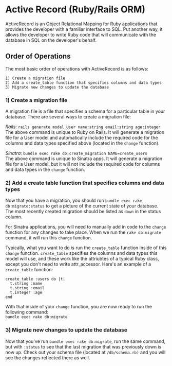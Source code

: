 # Active Record (Ruby/Rails ORM)

ActiveRecord is an Object Relational Mapping for Ruby applications that provides the developer with a familiar interface to SQL. Put another way, it allows the developer to write Ruby code that will communicate with the database in SQL on the developer's behalf.

## Order of Operations

The most basic order of operations with ActiveRecord is as follows:  

```
1) Create a migration file
2) Add a create_table function that specifies columns and data types
3) Migrate new changes to update the database
```  

### 1) Create a migration file
A migration file is a file that specifies a schema for a particular table in your database. There are several ways to create a migration file:  

*Rails*: `rails generate model User name:string email:string age:integer`  
The above command is unique to Ruby on Rails. It will generate a migration file for a User model and automatically include the required code for the columns and data types specified above (located in the `change` function).  

*Sinatra*: `bundle exec rake db:create_migration NAME=create_users`  
The above command is unique to Sinatra apps. It will generate a migration file for a User model, but it will not include the required code for columns and data types in the `change` function.


### 2) Add a create table function that specifies columns and data types
Now that you have a migration, you should run `bundle exec rake db:migrate:status` to get a picture of the current state of your database. The most recently created migration should be listed as `down` in the status column.  

  
For Sinatra applications, you will need to manually add in code to the `change` function for any changes to take place. When we run the `rake db:migrate` command, it will run this `change` function.  

Typically, what you want to do is run the `create_table` function inside of this `change` function. `create_table` specifies the columns and data types this model will use, and these work like the attriubtes of a typical Ruby class, except you don't need to write attr_accessor. Here's an example of a `create_table` function:

```
create_table :users do |t|
  t.string :name
  t.string :email
  t.integer :age
end
```  
  
With that inside of your `change` function, you are now ready to run the following command:  
`bundle exec rake db:migrate`


### 3) Migrate new changes to update the database

Now that you've run `bundle exec rake db:migrate`, run the same command, but with `:status` to see that the last migration that was previously down is now up. Check out your schema file (located at `/db/schema.rb)` and you will see the changes reflected there as well.
